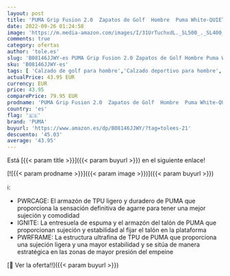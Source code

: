 ```yaml
---
layout: post
title: 'PUMA Grip Fusion 2.0  Zapatos de Golf  Hombre  Puma White-QUIET SHADE  44 EU'
date: 2022-09-26 01:24:58
image: 'https://m.media-amazon.com/images/I/31UrTuchxdL._SL500_._SL400_.jpg'
comments: true
category: ofertas
author: 'tole.es'
slug: 'B08146JJWY-es PUMA Grip Fusion 2.0 Zapatos de Golf Hombre Puma White-...'
sku: 'B08146JJWY-es'
tags: [ 'Calzado de golf para hombre','Calzado deportivo para hombre','Zapatillas y calzado deportivo para hombre','Zapatos','Zapatos para hombre','Zapatos y complementos','puma','zapatos','🇪🇸', ]
actualPrice: 43.95 EUR
currency: EUR
price: 43.95
comparePrice: 79.95 EUR
prodname: 'PUMA Grip Fusion 2.0  Zapatos de Golf  Hombre  Puma White-QUIET SHADE  44 EU'
country: 'es'
flag: '🇪🇸'
brand: 'PUMA'
buyurl: 'https://www.amazon.es/dp/B08146JJWY/?tag=tolees-21'
descuento: '45.03'
average: '43.95'
---
```


Está [{{< param title >}}]({{< param buyurl >}}) en el siguiente enlace!

[![{{< param prodname >}}]({{< param image >}})]({{< param buyurl >}})

ℹ️:

- PWRCAGE: El armazón de TPU ligero y duradero de PUMA que proporciona la sensación definitiva de agarre para tener una mejor sujeción y comodidad
- IGNITE: La entresuela de espuma y el armazón del talón de PUMA que proporcionan sujeción y estabilidad al fijar el talón en la plataforma
- PWRFRAME: La estructura ultrafina de TPU de PUMA que proporciona una sujeción ligera y una mayor estabilidad y se sitúa de manera estratégica en las zonas de mayor presión del empeine

[🛒 Ver la oferta!!]({{< param buyurl >}})
